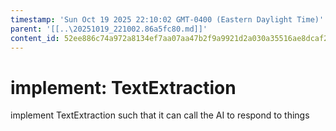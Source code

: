 ```yaml
---
timestamp: 'Sun Oct 19 2025 22:10:02 GMT-0400 (Eastern Daylight Time)'
parent: '[[..\20251019_221002.86a5fc80.md]]'
content_id: 52ee886c74a972a8134ef7aa07aa47b2f9a9921d2a030a35516ae8dcaf20f562
---
```


# implement: TextExtraction

implement TextExtraction such that it can call the AI to respond to things
